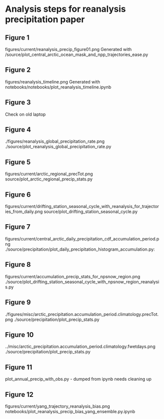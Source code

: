 # Analysis steps for reanalysis precipitation paper

## Figure 1
figures/current/reanalysis_precip_figure01.png
Generated with /source/plot_central_arctic_ocean_mask_and_npp_trajectories_ease.py

## Figure 2
figures/reanalysis_timeline.png
Generated with notebooks/notebooks/plot_reanalysis_timeline.ipynb

## Figure 3
Check on old laptop

## Figure 4
./figures/reanalysis_global_precipitation_rate.png
./source/plot_reanalysis_global_precipitation_rate.py

## Figure 5
figures/current/arctic_regional_precTot.png
source/plot_arctic_regional_precip_stats.py

## Figure 6
figures/current/drifting_station_seasonal_cycle_with_reanalysis_for_trajectories_from_daily.png
source/plot_drifting_station_seasonal_cycle.py


## Figure 7
figures/current/central_arctic_daily_precipitation_cdf_accumulation_period.png
./source/precipitation/plot_daily_precipitation_histogram_accumulation.py:

## Figure 8
figures/current/accumulation_precip_stats_for_npsnow_region.png
./source/plot_drifting_station_seasonal_cycle_with_npsnow_region_reanalysis.py

## Figure 9
./figures/misc/arctic_precipitation.accumulation_period.climatology.precTot.png
./source/precipitation/plot_precip_stats.py

## Figure 10
../misc/arctic_precipitation.accumulation_period.climatology.fwetdays.png
./source/precipitation/plot_precip_stats.py


## Figure 11
plot_annual_precip_with_obs.py - dumped from ipynb needs cleaning up


## Figure 12
figures/current/yang_trajectory_reanalysis_bias.png
notebooks/plot_reanalysis_precip_bias_yang_ensemble.py.ipynb

